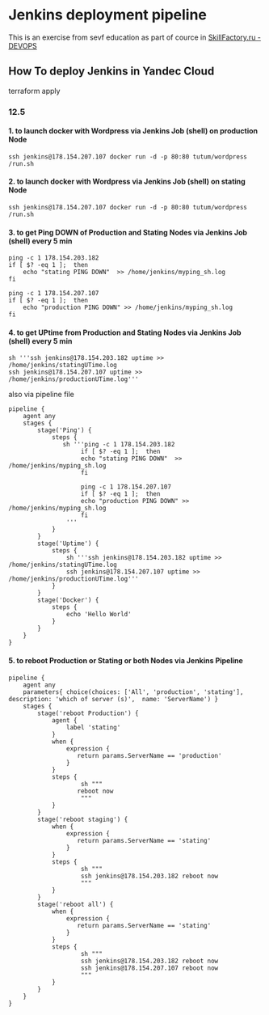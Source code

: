 # Jenkins deployment pipeline

This is an exercise from sevf education as part of cource in [SkillFactory.ru - DEVOPS](https://lms.skillfactory.ru/)

## How To deploy Jenkins in Yandec Cloud

  terraform apply

### 12.5 

#### 1.   to launch docker with Wordpress via Jenkins Job (shell) on production Node


    ssh jenkins@178.154.207.107 docker run -d -p 80:80 tutum/wordpress /run.sh


#### 2.   to launch docker with Wordpress via Jenkins Job (shell) on stating Node

    ssh jenkins@178.154.207.107 docker run -d -p 80:80 tutum/wordpress /run.sh

#### 3.   to get Ping DOWN of Production and Stating Nodes via Jenkins Job (shell) every 5 min
  
```shell
ping -c 1 178.154.203.182
if [ $? -eq 1 ];  then
    echo "stating PING DOWN"  >> /home/jenkins/myping_sh.log
fi

ping -c 1 178.154.207.107
if [ $? -eq 1 ];  then
    echo "production PING DOWN" >> /home/jenkins/myping_sh.log
fi

```
#### 4.  to get UPtime from Production and Stating Nodes via Jenkins Job (shell) every 5 min

```shell
sh '''ssh jenkins@178.154.203.182 uptime >> /home/jenkins/statingUTime.log
ssh jenkins@178.154.207.107 uptime >> /home/jenkins/productionUTime.log'''
```
also via pipeline file 

```shell
pipeline {
    agent any
    stages {
        stage('Ping') {
            steps {
               sh '''ping -c 1 178.154.203.182
                    if [ $? -eq 1 ];  then
                    echo "stating PING DOWN"  >> /home/jenkins/myping_sh.log
                    fi

                    ping -c 1 178.154.207.107
                    if [ $? -eq 1 ];  then
                    echo "production PING DOWN" >> /home/jenkins/myping_sh.log
                    fi 
                '''
            }
        }
        stage('Uptime') {
            steps {
                sh '''ssh jenkins@178.154.203.182 uptime >> /home/jenkins/statingUTime.log
                ssh jenkins@178.154.207.107 uptime >> /home/jenkins/productionUTime.log'''
            }
        }
        stage('Docker') {
            steps {
                echo 'Hello World'
            }
        }
    }
}

```

#### 5.   to reboot Production or Stating or both Nodes via Jenkins Pipeline

```shell
pipeline {
    agent any
    parameters{ choice(choices: ['All', 'production', 'stating'], description: 'which of server (s)',  name: 'ServerName') }    
    stages {
        stage('reboot Production') {
            agent { 
                label 'stating'
            }
            when {
                expression { 
                   return params.ServerName == 'production'
                }
            }
            steps {
                    sh """
                   reboot now
                    """
            }
        }
        stage('reboot staging') {
            when {
                expression { 
                   return params.ServerName == 'stating'
                }
            }
            steps {
                    sh """
                    ssh jenkins@178.154.203.182 reboot now
                    """
            }
        }
        stage('reboot all') {
            when {
                expression { 
                   return params.ServerName == 'stating'
                }
            }
            steps {
                    sh """
                    ssh jenkins@178.154.203.182 reboot now
                    ssh jenkins@178.154.207.107 reboot now
                    """
            }
        }
    }
}
```

